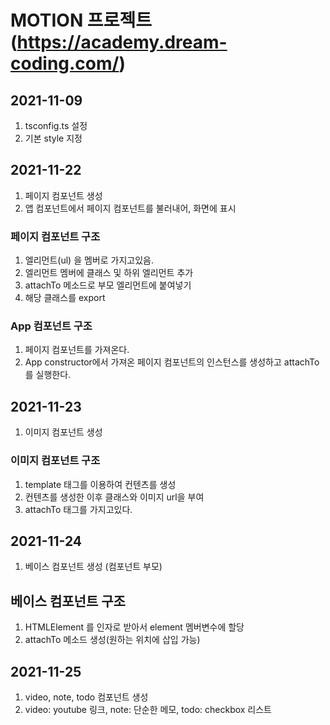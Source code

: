 # MOTION 프로젝트 (https://academy.dream-coding.com/)

## 2021-11-09
1. tsconfig.ts 설정
2. 기본 style 지정

## 2021-11-22
1. 페이지 컴포넌트 생성
2. 앱 컴포넌트에서 페이지 컴포넌트를 불러내어, 화면에 표시

### 페이지 컴포넌트 구조
1. 엘리먼트(ul) 을 멤버로 가지고있음.
2. 엘리먼트 멤버에 클래스 및 하위 엘리먼트 추가
3. attachTo 메소드로 부모 엘리먼트에 붙여넣기
4. 해당 클래스를 export

### App 컴포넌트 구조
1. 페이지 컴포넌트를 가져온다.
2. App constructor에서 가져온 페이지 컴포넌트의 인스턴스를 생성하고 attachTo 를 실행한다.

## 2021-11-23
1. 이미지 컴포넌트 생성

### 이미지 컴포넌트 구조
1. template 태그를 이용하여 컨텐츠를 생성
2. 컨텐츠를 생성한 이후 클래스와 이미지 url을 부여
3. attachTo 태그를 가지고있다.


## 2021-11-24
1. 베이스 컴포넌트 생성 (컴포넌트 부모)

## 베이스 컴포넌트 구조
1. HTMLElement 를 인자로 받아서 element 멤버변수에 할당
2. attachTo 메소드 생성(원하는 위치에 삽입 가능)

## 2021-11-25
1. video, note, todo 컴포넌트 생성
2. video: youtube 링크, note: 단순한 메모, todo: checkbox 리스트